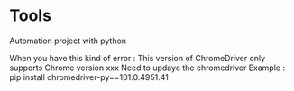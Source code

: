 # Tools

Automation project with python

When you have this kind of error :
This version of ChromeDriver only supports Chrome version xxx
Need to updaye the chromedriver
Example : 
pip install chromedriver-py==101.0.4951.41